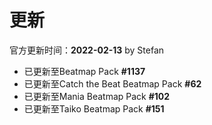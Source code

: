 # 更新

官方更新时间：**2022-02-13** by Stefan

- 已更新至Beatmap Pack **#1137**
- 已更新至Catch the Beat Beatmap Pack **#62**
- 已更新至Mania Beatmap Pack **#102**
- 已更新至Taiko Beatmap Pack **#151**
